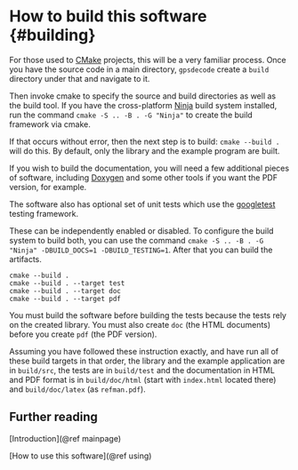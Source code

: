 # How to build this software {#building} #

For those used to [CMake](https://cmake.org/cmake/help/latest/guide/tutorial/index.html) projects, this will be a very familiar process.  Once you have the source code in a main directory, `gpsdecode` create a `build` directory under that and navigate to it.

Then invoke cmake to specify the source and build directories as well as the build tool.  If you have the cross-platform [Ninja](https://ninja-build.org/) build system installed, run the command `cmake -S .. -B . -G "Ninja"` to create the build framework via cmake.  

If that occurs without error, then the next step is to build:  `cmake --build .` will do this.  By default, only the library and the example program are built.  

If you wish to build the documentation, you will need a few additional pieces of software, including [Doxygen](https://www.doxygen.nl/index.html) and some other tools if you want the PDF version, for example.

The software also has optional set of unit tests which use the [googletest](https://github.com/google/googletest) testing framework.

These can be independently enabled or disabled.  To configure the build system to build both, you can use the command `cmake -S .. -B . -G "Ninja" -DBUILD_DOCS=1 -DBUILD_TESTING=1`.  After that you can build the artifacts.

```
cmake --build . 
cmake --build . --target test
cmake --build . --target doc
cmake --build . --target pdf
```

You must build the software before building the tests because the tests rely on the created library.  You must also create `doc` (the HTML documents) before you create `pdf` (the PDF version).  

Assuming you have followed these instruction exactly, and have run all of these build targets in that order, the library and the example application are in `build/src`, the tests are in `build/test` and the documentation in HTML and PDF format is in `build/doc/html` (start with `index.html` located there) and `build/doc/latex` (as `refman.pdf`).

## Further reading

[Introduction](@ref mainpage)

[How to use this software](@ref using)
